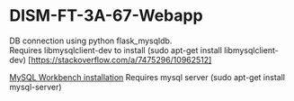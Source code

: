 # DISM-FT-3A-67-Webapp


DB connection using python flask_mysqldb.</br>
Requires libmysqlclient-dev to install (sudo apt-get install libmysqlclient-dev)
[https://stackoverflow.com/a/7475296/10962512]

[MySQL Workbench installation](https://linuxhint.com/installing_mysql_workbench_ubuntu/)
Requires mysql server (sudo apt-get install mysql-server)
